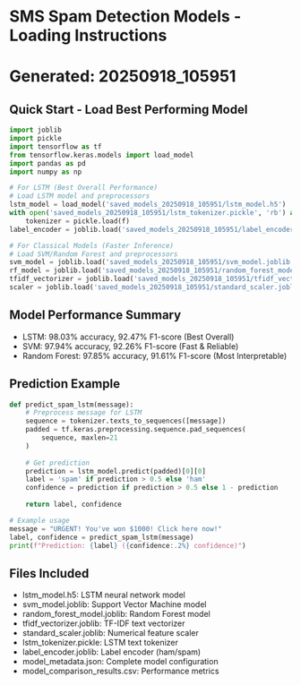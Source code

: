 
# SMS Spam Detection Models - Loading Instructions
# Generated: 20250918_105951

## Quick Start - Load Best Performing Model

```python
import joblib
import pickle
import tensorflow as tf
from tensorflow.keras.models import load_model
import pandas as pd
import numpy as np

# For LSTM (Best Overall Performance)
# Load LSTM model and preprocessors
lstm_model = load_model('saved_models_20250918_105951/lstm_model.h5')
with open('saved_models_20250918_105951/lstm_tokenizer.pickle', 'rb') as f:
    tokenizer = pickle.load(f)
label_encoder = joblib.load('saved_models_20250918_105951/label_encoder.joblib')

# For Classical Models (Faster Inference)
# Load SVM/Random Forest and preprocessors
svm_model = joblib.load('saved_models_20250918_105951/svm_model.joblib')
rf_model = joblib.load('saved_models_20250918_105951/random_forest_model.joblib')
tfidf_vectorizer = joblib.load('saved_models_20250918_105951/tfidf_vectorizer.joblib')
scaler = joblib.load('saved_models_20250918_105951/standard_scaler.joblib')
```

## Model Performance Summary
- LSTM: 98.03% accuracy, 92.47% F1-score (Best Overall)
- SVM: 97.94% accuracy, 92.26% F1-score (Fast & Reliable)
- Random Forest: 97.85% accuracy, 91.61% F1-score (Most Interpretable)

## Prediction Example

```python
def predict_spam_lstm(message):
    # Preprocess message for LSTM
    sequence = tokenizer.texts_to_sequences([message])
    padded = tf.keras.preprocessing.sequence.pad_sequences(
        sequence, maxlen=21
    )
    
    # Get prediction
    prediction = lstm_model.predict(padded)[0][0]
    label = 'spam' if prediction > 0.5 else 'ham'
    confidence = prediction if prediction > 0.5 else 1 - prediction
    
    return label, confidence

# Example usage
message = "URGENT! You've won $1000! Click here now!"
label, confidence = predict_spam_lstm(message)
print(f"Prediction: {label} ({confidence:.2%} confidence)")
```

## Files Included
- lstm_model.h5: LSTM neural network model
- svm_model.joblib: Support Vector Machine model  
- random_forest_model.joblib: Random Forest model
- tfidf_vectorizer.joblib: TF-IDF text vectorizer
- standard_scaler.joblib: Numerical feature scaler
- lstm_tokenizer.pickle: LSTM text tokenizer
- label_encoder.joblib: Label encoder (ham/spam)
- model_metadata.json: Complete model configuration
- model_comparison_results.csv: Performance metrics
